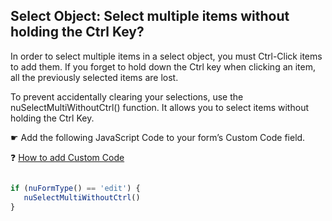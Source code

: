 ## Select Object: Select multiple items without holding the Ctrl Key?

In order to select multiple items in a select object, you must Ctrl-Click items to add them. If you forget to hold down the Ctrl key when clicking an item, 
all the previously selected items are lost.

To prevent accidentally clearing your selections, use the nuSelectMultiWithoutCtrl() function. It allows you to select items without holding the Ctrl Key.


☛  Add the following JavaScript Code to your form’s Custom Code field. 

 ❓ [How to add Custom Code](/codelib/common/form_add_custom_code_javascript.gif)

```javascript

if (nuFormType() == 'edit') {
   nuSelectMultiWithoutCtrl()
}
```
